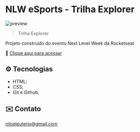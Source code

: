 # NLW eSports - Trilha Explorer

![preview](./github/preview.png)

>Trilha Explorer

Projeto construido do evento Next Level Week da Rocketseat

🔗 [Clique aqui para acessar](https://nilorodrigues.github.io/nlw-esports-explorer/)

## ⚙️ Tecnologias
- HTML;
- CSS;
- Git e Github;

## ✉️ Contato
niloeleuterio@gmail.com